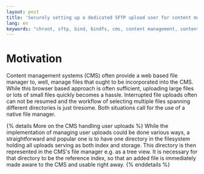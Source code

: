 ```yaml
---
layout: post
title: 'Securely setting up a dedicated SFTP upload user for content management systems'
lang: en
keywords: "chroot, sftp, bind, bindfs, cms, content management, content management system, upload, user"
---
```


# Motivation

Content management systems (CMS) often provide a web based file manager to,
well, manage files that ought to be incorporated into the CMS. While this
browser based approach is often sufficient, uploading large files or lots of
small files quickly becomes a hassle. Interrupted file uploads often can not
be resumed and the workflow of selecting multiple files spanning different
directories is just tiresome. Both situations call for the use of a native
file manager.

{% details More on the CMS handling user uploads %}
While the implementation of managing user uploads could be done various ways,
a straightforward and popular one is to have one directory in the filesystem
holding all uploads serving as both index and storage. This directory is then
represented in the CMS's file manager e.g. as a tree view. It is necessary for
that directory to be the reference index, so that an added file is immediately
made aware to the CMS and usable right away.
{% enddetails %}


